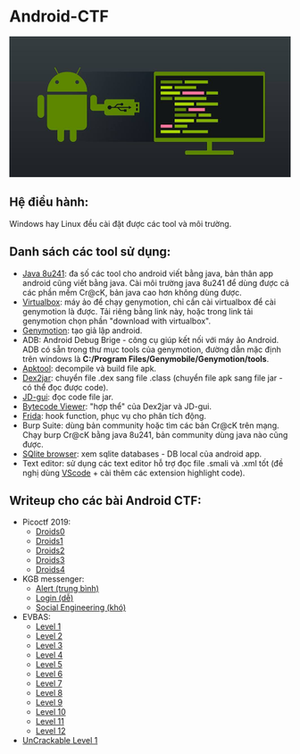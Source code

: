 # Android-CTF

![android-re](https://github.com/MinhNhatTran/Android-CTF/blob/master/android.jpg)

## Hệ điều hành:
Windows hay Linux đều cài đặt được các tool và môi trường.

## Danh sách các tool sử dụng:
- [Java 8u241](https://java.com/en/download/manual.jsp): đa số các tool cho android viết bằng java, bản thân app android cũng viết bằng java. Cài môi trường java 8u241 để dùng được cả các phần mềm Cr@cK, bản java cao hơn không dùng được. 
- [Virtualbox](https://www.virtualbox.org/wiki/Downloads): máy ảo để chạy genymotion, chỉ cần cài virtualbox để cài genymotion là được. Tải riêng bằng link này, hoặc trong link tải genymotion chọn phần "download with virtualbox".
- [Genymotion](https://www.genymotion.com/download/): tạo giả lập android.
- ADB: Android Debug Brige - công cụ giúp kết nối với máy ảo Android. ADB có sẵn trong thư mục tools của genymotion, đường dẫn mặc định trên windows là **C:/Program Files/Genymobile/Genymotion/tools**.
- [Apktool](https://ibotpeaches.github.io/Apktool/install/): decompile và build file apk.
- [Dex2jar](https://github.com/pxb1988/dex2jar): chuyển file .dex sang file .class (chuyển file apk sang file jar - có thể đọc được code).
- [JD-gui](http://java-decompiler.github.io/): đọc code file jar.
- [Bytecode Viewer](https://bytecodeviewer.com/): "hợp thể" của Dex2jar và JD-gui.
- [Frida](https://frida.re/): hook function, phục vụ cho phân tích động.
- Burp Suite: dùng bản community hoặc tìm các bản Cr@cK trên mạng. Chạy burp Cr@cK bằng java 8u241, bản community dùng java nào cũng được.
- [SQlite browser](https://sqlitebrowser.org/): xem sqlite databases - DB local của android app.
- Text editor: sử dụng các text editor hỗ trợ đọc file .smali và .xml tốt (đề nghị dùng [VScode](https://code.visualstudio.com/download) + cài thêm các extension highlight code).

## Writeup cho các bài Android CTF:
- Picoctf 2019:
  - [Droids0](https://github.com/MinhNhatTran/Android-CTF/blob/master/pico2019/zero/writeup.md)
  - [Droids1](https://github.com/MinhNhatTran/Android-CTF/blob/master/pico2019/one/writeup.md)
  - [Droids2](https://github.com/MinhNhatTran/Android-CTF/blob/master/pico2019/two/writeup.md)
  - [Droids3](https://github.com/MinhNhatTran/Android-CTF/blob/master/pico2019/three/writeup.md)
  - [Droids4](https://github.com/MinhNhatTran/Android-CTF/blob/master/pico2019/four/writeup.md)
- KGB messenger:
  - [Alert (trung bình)](https://github.com/MinhNhatTran/Android-CTF/blob/master/KGB%20messenger/writeup.md#alert-trung-b%C3%ACnh)
  - [Login (dễ)](https://github.com/MinhNhatTran/Android-CTF/blob/master/KGB%20messenger/writeup.md#login-d%E1%BB%85)
  - [Social Engineering (khó)](https://github.com/MinhNhatTran/Android-CTF/blob/master/KGB%20messenger/writeup.md#social-engineering-kh%C3%B3)
- EVBAS:
  - [Level 1](https://github.com/MinhNhatTran/Android-CTF/blob/master/EVABS/writeup.md#level-1---debug-me)
  - [Level 2](https://github.com/MinhNhatTran/Android-CTF/blob/master/EVABS/writeup.md#level-2---file-access)
  - [Level 3](https://github.com/MinhNhatTran/Android-CTF/blob/master/EVABS/writeup.md#level-3---strings)
  - [Level 4](https://github.com/MinhNhatTran/Android-CTF/blob/master/EVABS/writeup.md#level-4---resource)
  - [Level 5](https://github.com/MinhNhatTran/Android-CTF/blob/master/EVABS/writeup.md#level-5---shares-and-preferences)
  - [Level 6](https://github.com/MinhNhatTran/Android-CTF/blob/master/EVABS/writeup.md#level-6---db-leak)
  - [Level 7](https://github.com/MinhNhatTran/Android-CTF/blob/master/EVABS/writeup.md#level-7---export)
  - [Level 8](https://github.com/MinhNhatTran/Android-CTF/blob/master/EVABS/writeup.md#level-8---decode)
  - [Level 9](https://github.com/MinhNhatTran/Android-CTF/blob/master/EVABS/writeup.md#level-9---smali-injection)
  - [Level 10]()
  - [Level 11]()
  - [Level 12]()
- [UnCrackable Level 1](https://github.com/MinhNhatTran/Android-CTF/blob/master/UnCrackable%20Level%201/writeup.md)
